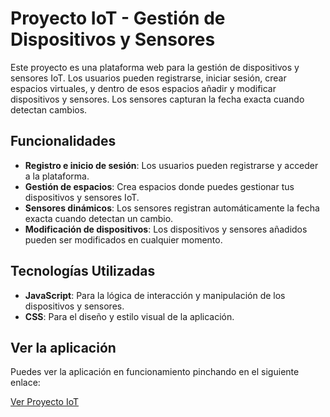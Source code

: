 # Proyecto IoT - Gestión de Dispositivos y Sensores

Este proyecto es una plataforma web para la gestión de dispositivos y sensores IoT. Los usuarios pueden registrarse, iniciar sesión, crear espacios virtuales, y dentro de esos espacios añadir y modificar dispositivos y sensores. Los sensores capturan la fecha exacta cuando detectan cambios.

## Funcionalidades

- **Registro e inicio de sesión**: Los usuarios pueden registrarse y acceder a la plataforma.
- **Gestión de espacios**: Crea espacios donde puedes gestionar tus dispositivos y sensores IoT.
- **Sensores dinámicos**: Los sensores registran automáticamente la fecha exacta cuando detectan un cambio.
- **Modificación de dispositivos**: Los dispositivos y sensores añadidos pueden ser modificados en cualquier momento.

## Tecnologías Utilizadas

- **JavaScript**: Para la lógica de interacción y manipulación de los dispositivos y sensores.
- **CSS**: Para el diseño y estilo visual de la aplicación.

## Ver la aplicación

Puedes ver la aplicación en funcionamiento pinchando en el siguiente enlace:

[Ver Proyecto IoT](https://nicoooo26.github.io/IoTProject/)
